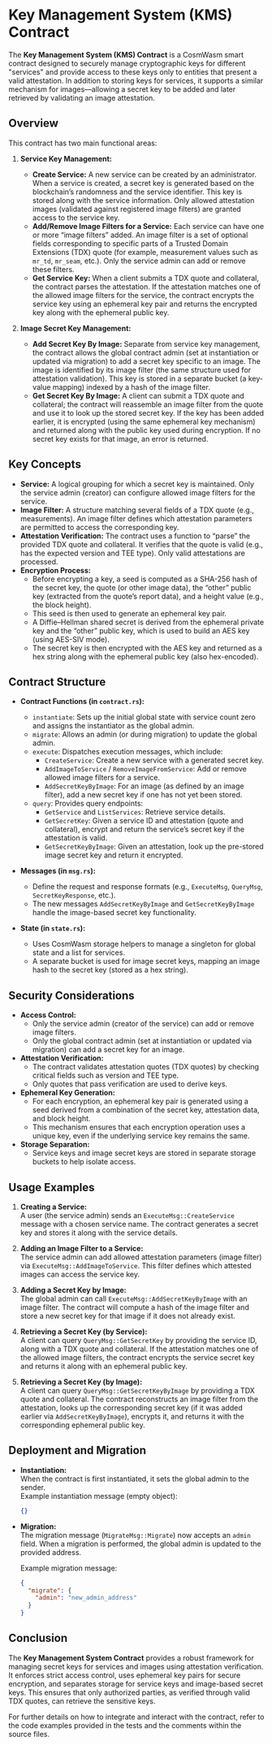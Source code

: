 # Key Management System (KMS) Contract

The **Key Management System (KMS) Contract** is a CosmWasm smart contract designed to securely manage cryptographic keys for different "services" and provide access to these keys only to entities that present a valid attestation. In addition to storing keys for services, it supports a similar mechanism for images—allowing a secret key to be added and later retrieved by validating an image attestation.

## Overview

This contract has two main functional areas:

1. **Service Key Management:**
    - **Create Service:** A new service can be created by an administrator. When a service is created, a secret key is generated based on the blockchain’s randomness and the service identifier. This key is stored along with the service information. Only allowed attestation images (validated against registered image filters) are granted access to the service key.
    - **Add/Remove Image Filters for a Service:** Each service can have one or more “image filters” added. An image filter is a set of optional fields corresponding to specific parts of a Trusted Domain Extensions (TDX) quote (for example, measurement values such as `mr_td`, `mr_seam`, etc.). Only the service admin can add or remove these filters.
    - **Get Service Key:** When a client submits a TDX quote and collateral, the contract parses the attestation. If the attestation matches one of the allowed image filters for the service, the contract encrypts the service key using an ephemeral key pair and returns the encrypted key along with the ephemeral public key.

2. **Image Secret Key Management:**
    - **Add Secret Key By Image:** Separate from service key management, the contract allows the global contract admin (set at instantiation or updated via migration) to add a secret key specific to an image. The image is identified by its image filter (the same structure used for attestation validation). This key is stored in a separate bucket (a key-value mapping) indexed by a hash of the image filter.
    - **Get Secret Key By Image:** A client can submit a TDX quote and collateral; the contract will reassemble an image filter from the quote and use it to look up the stored secret key. If the key has been added earlier, it is encrypted (using the same ephemeral key mechanism) and returned along with the public key used during encryption. If no secret key exists for that image, an error is returned.

## Key Concepts

- **Service:** A logical grouping for which a secret key is maintained. Only the service admin (creator) can configure allowed image filters for the service.
- **Image Filter:** A structure matching several fields of a TDX quote (e.g., measurements). An image filter defines which attestation parameters are permitted to access the corresponding key.
- **Attestation Verification:** The contract uses a function to “parse” the provided TDX quote and collateral. It verifies that the quote is valid (e.g., has the expected version and TEE type). Only valid attestations are processed.
- **Encryption Process:**
    - Before encrypting a key, a seed is computed as a SHA-256 hash of the secret key, the quote (or other image data), the “other” public key (extracted from the quote’s report data), and a height value (e.g., the block height).
    - This seed is then used to generate an ephemeral key pair.
    - A Diffie–Hellman shared secret is derived from the ephemeral private key and the “other” public key, which is used to build an AES key (using AES-SIV mode).
    - The secret key is then encrypted with the AES key and returned as a hex string along with the ephemeral public key (also hex-encoded).

## Contract Structure

- **Contract Functions (in `contract.rs`):**
    - `instantiate`: Sets up the initial global state with service count zero and assigns the instantiator as the global admin.
    - `migrate`: Allows an admin (or during migration) to update the global admin.
    - `execute`: Dispatches execution messages, which include:
        - `CreateService`: Create a new service with a generated secret key.
        - `AddImageToService` / `RemoveImageFromService`: Add or remove allowed image filters for a service.
        - `AddSecretKeyByImage`: For an image (as defined by an image filter), add a new secret key if one has not yet been stored.
    - `query`: Provides query endpoints:
        - `GetService` and `ListServices`: Retrieve service details.
        - `GetSecretKey`: Given a service ID and attestation (quote and collateral), encrypt and return the service’s secret key if the attestation is valid.
        - `GetSecretKeyByImage`: Given an attestation, look up the pre-stored image secret key and return it encrypted.

- **Messages (in `msg.rs`):**
    - Define the request and response formats (e.g., `ExecuteMsg`, `QueryMsg`, `SecretKeyResponse`, etc.).
    - The new messages `AddSecretKeyByImage` and `GetSecretKeyByImage` handle the image-based secret key functionality.

- **State (in `state.rs`):**
    - Uses CosmWasm storage helpers to manage a singleton for global state and a list for services.
    - A separate bucket is used for image secret keys, mapping an image hash to the secret key (stored as a hex string).

## Security Considerations

- **Access Control:**
    - Only the service admin (creator of the service) can add or remove image filters.
    - Only the global contract admin (set at instantiation or updated via migration) can add a secret key for an image.
- **Attestation Verification:**
    - The contract validates attestation quotes (TDX quotes) by checking critical fields such as version and TEE type.
    - Only quotes that pass verification are used to derive keys.
- **Ephemeral Key Generation:**
    - For each encryption, an ephemeral key pair is generated using a seed derived from a combination of the secret key, attestation data, and block height.
    - This mechanism ensures that each encryption operation uses a unique key, even if the underlying service key remains the same.
- **Storage Separation:**
    - Service keys and image secret keys are stored in separate storage buckets to help isolate access.

## Usage Examples

1. **Creating a Service:**  
   A user (the service admin) sends an `ExecuteMsg::CreateService` message with a chosen service name. The contract generates a secret key and stores it along with the service details.

2. **Adding an Image Filter to a Service:**  
   The service admin can add allowed attestation parameters (image filter) via `ExecuteMsg::AddImageToService`. This filter defines which attested images can access the service key.

3. **Adding a Secret Key by Image:**  
   The global admin can call `ExecuteMsg::AddSecretKeyByImage` with an image filter. The contract will compute a hash of the image filter and store a new secret key for that image if it does not already exist.

4. **Retrieving a Secret Key (by Service):**  
   A client can query `QueryMsg::GetSecretKey` by providing the service ID, along with a TDX quote and collateral. If the attestation matches one of the allowed image filters, the contract encrypts the service secret key and returns it along with an ephemeral public key.

5. **Retrieving a Secret Key (by Image):**  
   A client can query `QueryMsg::GetSecretKeyByImage` by providing a TDX quote and collateral. The contract reconstructs an image filter from the attestation, looks up the corresponding secret key (if it was added earlier via `AddSecretKeyByImage`), encrypts it, and returns it with the corresponding ephemeral public key.

## Deployment and Migration

- **Instantiation:**  
  When the contract is first instantiated, it sets the global admin to the sender.  
  Example instantiation message (empty object):

  ```json
  {}
  ```

- **Migration:**  
  The migration message (`MigrateMsg::Migrate`) now accepts an `admin` field. When a migration is performed, the global admin is updated to the provided address.

  Example migration message:

  ```json
  {
    "migrate": {
      "admin": "new_admin_address"
    }
  }
  ```

## Conclusion

The **Key Management System Contract** provides a robust framework for managing secret keys for services and images using attestation verification. It enforces strict access control, uses ephemeral key pairs for secure encryption, and separates storage for service keys and image-based secret keys. This ensures that only authorized parties, as verified through valid TDX quotes, can retrieve the sensitive keys.

For further details on how to integrate and interact with the contract, refer to the code examples provided in the tests and the comments within the source files.
